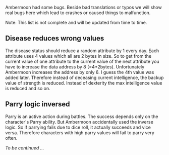 Ambermoon had some bugs. Beside bad translations or typos we will show real bugs here which lead to crashes or caused things to malfunction.

Note: This list is not complete and will be updated from time to time.

## Disease reduces wrong values

The disease status should reduce a random attribute by 1 every day. Each attribute uses 4 values which all are 2 bytes in size. So to get from the current value of one attribute to the current value of the next attribute you have to increase the data address by 8 (=4*2bytes). Unfortunately Ambermoon increases the address by only 6. I guess the 4th value was added later. Therefore instead of deceasing current intelligence, the backup value of strength is reduced. Instead of dexterity the max intelligence value is reduced and so on.

## Parry logic inversed

Parry is an active action during battles. The success depends only on the character's Parry ability. But Ambermoon accidentally used the inverse logic. So if parrying fails due to dice roll, it actually succeeds and vice versa. Therefore characters with high parry values will fail to parry very often.


*To be continued ...*
